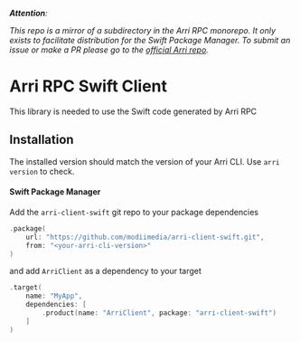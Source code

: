 _**Attention**:_

_This repo is a mirror of a subdirectory in the Arri RPC monorepo. It only exists to facilitate distribution for the Swift Package Manager. To submit an issue or make a PR please go to the [official Arri repo](https://github.com/modiimedia/arri)._

# Arri RPC Swift Client

This library is needed to use the Swift code generated by Arri RPC

## Installation

The installed version should match the version of your Arri CLI. Use `arri version` to check.

#### Swift Package Manager

Add the `arri-client-swift` git repo to your package dependencies

```swift
.package(
    url: "https://github.com/modiimedia/arri-client-swift.git",
    from: "<your-arri-cli-version>"
)
```

and add `ArriClient` as a dependency to your target

```swift
.target(
    name: "MyApp",
    dependencies: [
        .product(name: "ArriClient", package: "arri-client-swift")
    ]
)
```
